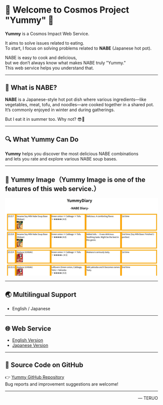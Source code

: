 # 🚀 Welcome to Cosmos Project "Yummy" 🚀

**Yummy** is a Cosmos Impact Web Service.

It aims to solve issues related to eating.  
To start, I focus on solving problems related to **NABE** (Japanese hot pot).

NABE is easy to cook and delicious,  
but we don’t always know what makes NABE truly "Yummy."  
This web service helps you understand that.

---

## 🍲 What is NABE?

**NABE** is a Japanese-style hot pot dish where various ingredients—like vegetables, meat, tofu, and noodles—are cooked together in a shared pot.  
It’s commonly enjoyed in winter and during gatherings.

But I eat it in summer too. Why not? 😎🍲

---

## 🔍 What Yummy Can Do

**Yummy** helps you discover the most delicious NABE combinations  
and lets you rate and explore various NABE soup bases.

---

## 📸 Yummy Image（Yummy Image is one of the features of this web service.）

![Yummy Preview](NABE.JPG)

---

## 🌏 Multilingual Support

- English / Japanese

---

## 🌐 Web Service

- [English Version](https://yummyworldxxx.github.io/myweb/indexe.html)  
- [Japanese Version](https://yummyworldxxx.github.io/myweb/)

---

## 🔗 Source Code on GitHub

👉 [Yummy GitHub Repository](https://github.com/yummyworldxxx/myweb)  
Bug reports and improvement suggestions are welcome!

---

<p align="right">
  — TERUO
</p>
